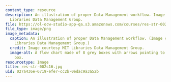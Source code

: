 ```yaml
---
content_type: resource
description: An illustration of proper Data Management workflow. Image courtesy MIT
  Libraries Data Management Group.
file: https://ol-ocw-studio-app-qa.s3.amazonaws.com/courses/res-str-002-data-management-spring-2016/027a436e6719efe7cc2b0edac9a3a52b_res-str-002s16.jpg
file_type: image/png
image_metadata:
  caption: An illustration of proper Data Management workflow. (Image courtesy MIT
    Libraries Data Management Group.)
  credit: Image courtesy MIT Libraries Data Management Group.
  image-alt: A flow chart made of 8 grey boxes with arrows pointing to and from each
    box.
resourcetype: Image
title: res-str-002s16.jpg
uid: 027a436e-6719-efe7-cc2b-0edac9a3a52b
---
```

